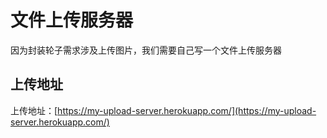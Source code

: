 # 文件上传服务器

因为封装轮子需求涉及上传图片，我们需要自己写一个文件上传服务器

## 上传地址

上传地址：[https://my-upload-server.herokuapp.com/](https://my-upload-server.herokuapp.com/)